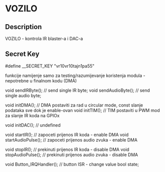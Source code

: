 # VOZILO

## Description

VOZILO - kontrola IR blaster-a i DAC-a

## Secret Key


#define __SECRET_KEY "vr10vr10tajn1pa55"

funkcije namijenje samo za testing/razumijevanje koristenja modula - nepotrebne u finalnom kodu (DMA)

void sendIRByte();      	// send single IR byte;
void sendAudioByte();   	// send single audio byte;

void initDMA();			// DMA postaviti za rad u circular mode, const slanje podataka sve dok je enable-ovan
void initTIM();			// TIM postaviti u PWM mod za slanje IR koda na GPIOx

void initDAC();			// undefined

void startIR();			// zapoceti prijenos IR koda - enable DMA
void startAudioPulse(); 	// zapoceti prijenos audio zvuka - enable DMA

void stopIR();			// prekinuti prijenos IR koda - disable DMA
void stopAudioPulse();		// prekinuti prijenos audio zvuka - disable DMA

void Button_IRQHandler();	// button ISR - change value bool state;
